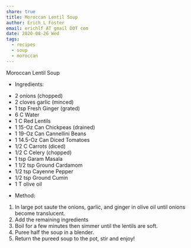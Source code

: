 ```yaml
---
share: true
title: Moroccan Lentil Soup
author: Erich L Foster
email: erichlf AT gmail DOT com
date: 2020-08-26 Wed
tags:
  - recipes
  - soup
  - moroccan
---
```


Moroccan Lentil Soup
* Ingredients:
- 2 onions (chopped)
- 2 cloves garlic (minced)
- 1 tsp Fresh Ginger (grated)
- 6 C Water
- 1 C Red Lentils
- 1 15-Oz Can Chickpeas (drained)
- 1 19-Oz Can Cannellini Beans
- 1 14.5-Oz Can Diced Tomatoes
- 1/2 C Carrots (diced)
- 1/2 C Celery (chopped)
- 1 tsp Garam Masala
- 1 1/2 tsp Ground Cardamom
- 1/2 tsp Cayenne Pepper
- 1/2 tsp Ground Cumin
- 1 T olive oil

* Method:
1. In large pot saute the onions, garlic, and ginger in olive oil until onions become translucent.
2. Add the remaining ingredients
3. Boil for a few minutes then simmer until the lentils are soft.
4. Puree half the soup in a blender.
5. Return the pureed soup to the pot, stir and enjoy!
